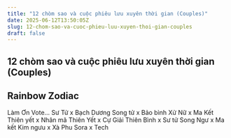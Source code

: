 ```yaml
---
title: "12 chòm sao và cuộc phiêu lưu xuyên thời gian (Couples)"
date: 2025-06-12T13:50:05Z
slug: 12-chom-sao-va-cuoc-phieu-luu-xuyen-thoi-gian-couples
draft: false
---
```


## 12 chòm sao và cuộc phiêu lưu xuyên thời gian (Couples)

## Rainbow Zodiac

Làm Ơn Vote...
Sư Tử x Bạch Dương
Song tử x Bảo bình
Xử Nữ x Ma Kết
Thiên yết x Nhân mã
Thiên Yết x Cự Giải
Thiên Bình x Sư tử
Song Ngư x Ma kết
Kim ngưu x Xà Phu
Sora x Tech